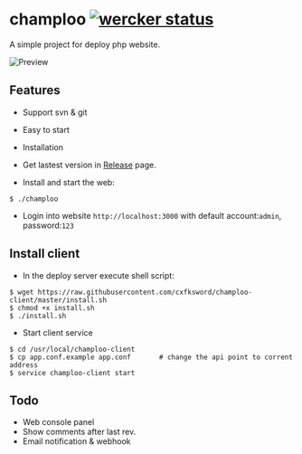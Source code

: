 champloo  [![wercker status](https://app.wercker.com/status/fc23dcf2cd76e92e4f20a1e761793871/s "wercker status")](https://app.wercker.com/project/bykey/fc23dcf2cd76e92e4f20a1e761793871)
========

A simple project for deploy php website.

![Preview](http://ww2.sinaimg.cn/large/7ce4a9f6gw1ekc1bg5ljyj20o40ggwfb.jpg)

## Features

- Support svn & git
- Easy to start

- Installation

- Get lastest version in [Release](https://github.com/cxfksword/champloo/releases) page. 
- Install and start the web:
```
$ ./champloo
```
- Login into website ```http://localhost:3000``` with default account:```admin```, password:```123```

## Install client

- In the deploy server execute shell script:
```
$ wget https://raw.githubusercontent.com/cxfksword/champloo-client/master/install.sh
$ chmod +x install.sh
$ ./install.sh
```
- Start client service
```
$ cd /usr/local/champloo-client
$ cp app.conf.example app.conf       # change the api point to corrent address
$ service champloo-client start
```

## Todo

- Web console panel
- Show comments after last rev.
- Email notification & webhook

